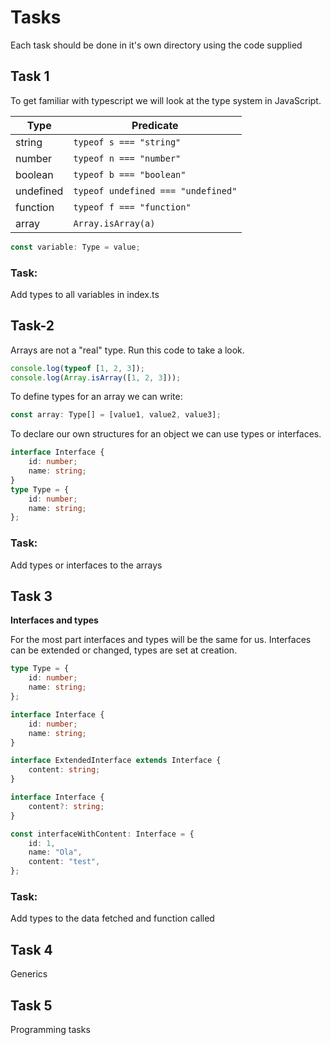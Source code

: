 # Tasks

Each task should be done in it's own directory using the code supplied

## Task 1

To get familiar with typescript we will look at the type system in JavaScript.

| Type      | Predicate                          |
| --------- | ---------------------------------- |
| string    | `typeof s === "string"`            |
| number    | `typeof n === "number"`            |
| boolean   | `typeof b === "boolean"`           |
| undefined | `typeof undefined === "undefined"` |
| function  | `typeof f === "function"`          |
| array     | `Array.isArray(a)`                 |

```ts
const variable: Type = value;
```

### Task:

Add types to all variables in index.ts

## Task-2

Arrays are not a "real" type. Run this code to take a look.

```js
console.log(typeof [1, 2, 3]);
console.log(Array.isArray([1, 2, 3]));
```

To define types for an array we can write:

```ts
const array: Type[] = [value1, value2, value3];
```

To declare our own structures for an object we can use types or interfaces.

```ts
interface Interface {
    id: number;
    name: string;
}
type Type = {
    id: number;
    name: string;
};
```

### Task:

Add types or interfaces to the arrays

## Task 3

**Interfaces and types**

For the most part interfaces and types will be the same for us.
Interfaces can be extended or changed, types are set at creation.

```ts
type Type = {
    id: number;
    name: string;
};

interface Interface {
    id: number;
    name: string;
}

interface ExtendedInterface extends Interface {
    content: string;
}

interface Interface {
    content?: string;
}

const interfaceWithContent: Interface = {
    id: 1,
    name: "Ola",
    content: "test",
};
```

### Task:

Add types to the data fetched and function called

## Task 4

Generics

## Task 5

Programming tasks
